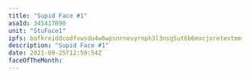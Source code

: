 ```yaml
---
title: "Supid Face #1"
asaId: 345417890
unit: "StuFace1"
ipfs: bafkreiddcodfvwsdu4w6wpsnrnevyrnph3l3nsg5ut6b6mxcjoretevtmm
description: "Supid Face #1"
date: 2021-09-25T12:59:54Z
faceOfTheMonth:
---
```

